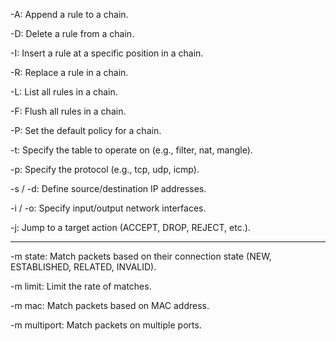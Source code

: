 -A: Append a rule to a chain.

-D: Delete a rule from a chain.

-I: Insert a rule at a specific position in a chain.

-R: Replace a rule in a chain.

-L: List all rules in a chain.

-F: Flush all rules in a chain.

-P: Set the default policy for a chain.

-t: Specify the table to operate on (e.g., filter, nat, mangle).

-p: Specify the protocol (e.g., tcp, udp, icmp).

-s / -d: Define source/destination IP addresses.

-i / -o: Specify input/output network interfaces.

-j: Jump to a target action (ACCEPT, DROP, REJECT, etc.).

---

-m state: Match packets based on their connection state (NEW, ESTABLISHED, RELATED, INVALID).

-m limit: Limit the rate of matches.

-m mac: Match packets based on MAC address.

-m multiport: Match packets on multiple ports.
